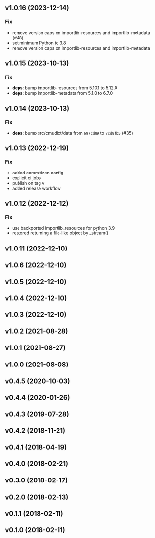 ## v1.0.16 (2023-12-14)

### Fix

- remove version caps on importlib-resources and importlib-metadata (#48)
- set minimum Python to 3.8
- remove version caps on importlib-resources and importlib-metadata

## v1.0.15 (2023-10-13)

### Fix

- **deps**: bump importlib-resources from 5.10.1 to 5.12.0
- **deps**: bump importlib-metadata from 5.1.0 to 6.7.0

## v1.0.14 (2023-10-13)

### Fix

- **deps**: bump src/cmudict/data from `697cd89` to `7cd8fb5` (#35)

## v1.0.13 (2022-12-19)

### Fix

- added commitizen config
- explicit ci jobs
- publish on tag v
- added release workflow

## v1.0.12 (2022-12-12)

### Fix

- use backported importlib_resources for python 3.9
- restored returning a file-like object by _stream()

## v1.0.11 (2022-12-10)

## v1.0.6 (2022-12-10)

## v1.0.5 (2022-12-10)

## v1.0.4 (2022-12-10)

## v1.0.3 (2022-12-10)

## v1.0.2 (2021-08-28)

## v1.0.1 (2021-08-27)

## v1.0.0 (2021-08-08)

## v0.4.5 (2020-10-03)

## v0.4.4 (2020-01-26)

## v0.4.3 (2019-07-28)

## v0.4.2 (2018-11-21)

## v0.4.1 (2018-04-19)

## v0.4.0 (2018-02-21)

## v0.3.0 (2018-02-17)

## v0.2.0 (2018-02-13)

## v0.1.1 (2018-02-11)

## v0.1.0 (2018-02-11)
